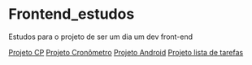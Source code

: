 # Frontend_estudos
 
Estudos para o projeto de ser um dia um dev front-end

<a href="projetocp">Projeto CP</a>
<a href="projeto_cronometro">Projeto Cronômetro</a>
<a href="curso_html_css/projeto1">Projeto Android</a>
<a href="estudos_aleatorios/listatarefas.html">Projeto lista de tarefas</a>